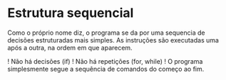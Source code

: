 # Estrutura sequencial

Como o próprio nome diz, o programa se da por uma sequencia de decisões estruturadas mais simples. As instruções são executadas uma após a outra, na ordem em que aparecem.

 ! Não há decisões (if)
 ! Não há repetições (for, while)
 ! O programa simplesmente segue a sequência de comandos do começo ao fim.
 